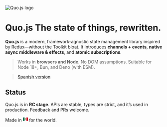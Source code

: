 ![Quo.js logo](../../assets/logo.svg)

# Quo.js The state of things, rewritten.

**Quo.js** is a modern, framework-agnostic state management library inspired by
Redux—without the Toolkit bloat. It introduces **channels + events**, **native async middleware
& effects**, and **atomic subscriptions**.

> Works in **browsers and Node**. No DOM assumptions. Suitable for Node 18+, Bun, and Deno
> (with ESM).

> [Spanish version](./README.es.md)

## Status

Quo.js is in **RC stage**. APIs are stable, types are strict, and it’s used in production. Feedback
and PRs welcome.

Made in <img src="./assets/mx.svg" alt="Mexico flag" width="16" height="16" /> for the world.
